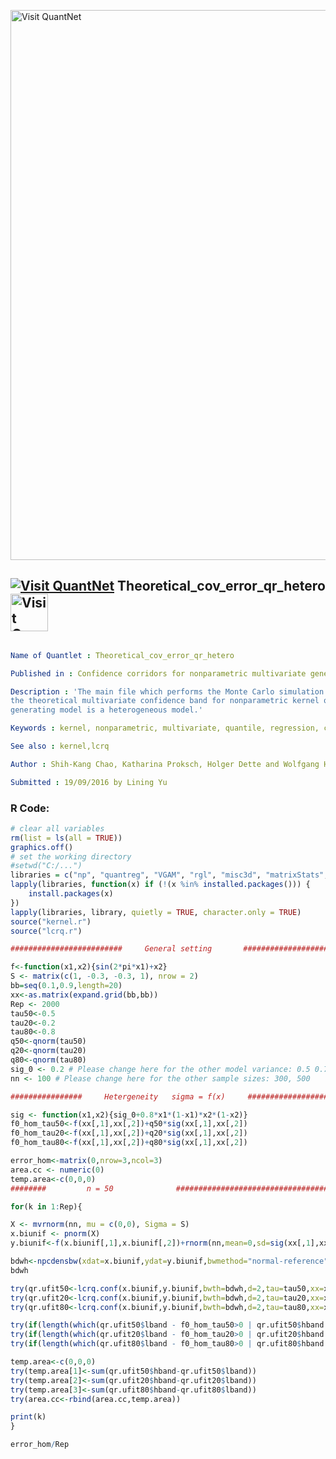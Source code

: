 
[<img src="https://github.com/QuantLet/Styleguide-and-FAQ/blob/master/pictures/banner.png" width="880" alt="Visit QuantNet">](http://quantlet.de/index.php?p=info)

## [<img src="https://github.com/QuantLet/Styleguide-and-Validation-procedure/blob/master/pictures/qloqo.png" alt="Visit QuantNet">](http://quantlet.de/) **Theoretical_cov_error_qr_hetero** [<img src="https://github.com/QuantLet/Styleguide-and-Validation-procedure/blob/master/pictures/QN2.png" width="60" alt="Visit QuantNet 2.0">](http://quantlet.de/d3/ia)

```yaml

Name of Quantlet : Theoretical_cov_error_qr_hetero

Published in : Confidence corridors for nonparametric multivariate generalized quantile regression

Description : 'The main file which performs the Monte Carlo simulation for the coverage ratio of
the theoretical multivariate confidence band for nonparametric kernel quantile regression. The data
generating model is a heterogeneous model.'

Keywords : kernel, nonparametric, multivariate, quantile, regression, confidence-bands

See also : kernel,lcrq

Author : Shih-Kang Chao, Katharina Proksch, Holger Dette and Wolfgang Haerdle

Submitted : 19/09/2016 by Lining Yu

```


### R Code:
```r
# clear all variables
rm(list = ls(all = TRUE))
graphics.off()
# set the working directory
#setwd("C:/...")
libraries = c("np", "quantreg", "VGAM", "rgl", "misc3d", "matrixStats", "MASS")
lapply(libraries, function(x) if (!(x %in% installed.packages())) {
    install.packages(x)
})
lapply(libraries, library, quietly = TRUE, character.only = TRUE)
source("kernel.r")
source("lcrq.r")

#########################     General setting       ##############################

f<-function(x1,x2){sin(2*pi*x1)+x2}
S <- matrix(c(1, -0.3, -0.3, 1), nrow = 2) 
bb=seq(0.1,0.9,length=20)
xx<-as.matrix(expand.grid(bb,bb))
Rep <- 2000
tau50<-0.5
tau20<-0.2
tau80<-0.8
q50<-qnorm(tau50)
q20<-qnorm(tau20)
q80<-qnorm(tau80)
sig_0 <- 0.2 # Please change here for the other model variance: 0.5 0.7
nn <- 100 # Please change here for the other sample sizes: 300, 500

################     Hetergeneity   sigma = f(x)     #################################

sig <- function(x1,x2){sig_0+0.8*x1*(1-x1)*x2*(1-x2)}
f0_hom_tau50<-f(xx[,1],xx[,2])+q50*sig(xx[,1],xx[,2])
f0_hom_tau20<-f(xx[,1],xx[,2])+q20*sig(xx[,1],xx[,2])
f0_hom_tau80<-f(xx[,1],xx[,2])+q80*sig(xx[,1],xx[,2])

error_hom<-matrix(0,nrow=3,ncol=3)
area.cc <- numeric(0)
temp.area<-c(0,0,0)
########         n = 50              ################################################ 

for(k in 1:Rep){

X <- mvrnorm(nn, mu = c(0,0), Sigma = S)
x.biunif <- pnorm(X) 
y.biunif<-f(x.biunif[,1],x.biunif[,2])+rnorm(nn,mean=0,sd=sig(xx[,1],xx[,2]))

bdwh<-npcdensbw(xdat=x.biunif,ydat=y.biunif,bwmethod="normal-reference",ckertype="epanechnikov",ckerorder=2)
bdwh

try(qr.ufit50<-lcrq.conf(x.biunif,y.biunif,bwth=bdwh,d=2,tau=tau50,xx=xx))
try(qr.ufit20<-lcrq.conf(x.biunif,y.biunif,bwth=bdwh,d=2,tau=tau20,xx=xx))
try(qr.ufit80<-lcrq.conf(x.biunif,y.biunif,bwth=bdwh,d=2,tau=tau80,xx=xx))

try(if(length(which(qr.ufit50$lband - f0_hom_tau50>0 | qr.ufit50$hband - f0_hom_tau50<0))!=0){error_hom[1,1]<-error_hom[1,1]+1})
try(if(length(which(qr.ufit20$lband - f0_hom_tau20>0 | qr.ufit20$hband - f0_hom_tau20<0))!=0){error_hom[1,2]<-error_hom[1,2]+1})
try(if(length(which(qr.ufit80$lband - f0_hom_tau80>0 | qr.ufit80$hband - f0_hom_tau80<0))!=0){error_hom[1,3]<-error_hom[1,3]+1})

temp.area<-c(0,0,0)
try(temp.area[1]<-sum(qr.ufit50$hband-qr.ufit50$lband))
try(temp.area[2]<-sum(qr.ufit20$hband-qr.ufit20$lband))
try(temp.area[3]<-sum(qr.ufit80$hband-qr.ufit80$lband))
try(area.cc<-rbind(area.cc,temp.area))

print(k)
}

error_hom/Rep




```
